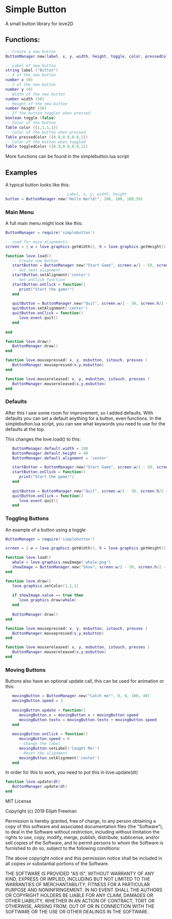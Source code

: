 # Simple Button

A small button library for love2D

## Functions:

```lua 
-- Create a new button
ButtonManager.new(label, x, y, width, height, toggle, color, pressedColor, toggledColor) 

-- Label of new button
string label ("Button")
-- X of the new button
number x (0)
-- Y of the new button
number y (0)
-- Width of the new button
number width (50)
-- Height of the new button
number height (50)
-- If the button toggles when pressed
boolean toggle (false)
-- Color of the button
Table color ({1,1,1,1})
-- Color of the button when pressed
Table pressedColor ({0.8,0.8,0.8,1})
-- Color of the button when toggled
Table toggledColor ({0.9,0.9,0.9,1})
```

More functions can be found in the simplebutton.lua script

## Examples

A typical button looks like this:

```lua
--                         Label, x, y, width, height
button = ButtonManager.new("Hello World!", 100, 100, 100,50)
```

### Main Menu
A full main menu might look like this:

```lua
ButtonManager = require('simplebutton')

-- used for easy alignments
screen = { w = love.graphics.getWidth(), h = love.graphics.getHeight() }

function love.load()
   -- Create new button
   startButton = ButtonManager.new("Start Game", screen.w/2 - 50, screen.h/2 - 20, 100, 40)
   -- Set text alignment
   startButton.setAlignment('center')
   -- Set onClick function
   startButton.onClick = function()
      print("Start the game!")
   end
	
   quitButton = ButtonManager.new("Quit", screen.w/2 - 50, screen.h/2 + 30, 100, 40)
   quitButton.setAlignment('center')
   quitButton.onClick = function()
      love.event.quit()
   end
	
end

function love.draw()
   ButtonManager.draw()
end

function love.mousepressed( x, y, msbutton, istouch, presses )
   ButtonManager.mousepressed(x,y,msbutton)
end

function love.mousereleased( x, y, msbutton, istouch, presses )
   ButtonManager.mousereleased(x,y,msbutton)
end
```

### Defaults
After this I saw some room for improvement, so I added defaults.
With defaults you can set a default anything for a button, even functions.
In the simplebutton.lua script, you can see what keywords you need to use for the defaults at the top.

This changes the love.load() to this:

```lua
   ButtonManager.default.width = 100
   ButtonManager.default.height = 40
   ButtonManager.default.alignment = 'center'

   startButton = ButtonManager.new("Start Game", screen.w/2 - 50, screen.h/2 - 20)
   startButton.onClick = function()
      print("Start the game!")
   end
	
   quitButton = ButtonManager.new("Quit", screen.w/2 - 50, screen.h/2 + 30)
   quitButton.onClick = function()
      love.event.quit()
   end
```

### Toggling Buttons
An example of a button using a toggle

```lua
ButtonManager = require('simplebutton')

screen = { w = love.graphics.getWidth(), h = love.graphics.getHeight() }

function love.load()
   whale = love.graphics.newImage('whale.png')
   showImage = ButtonManager.new("Show", screen.w/2 - 50, screen.h/2 - 20, 100, 40, true)
end

function love.draw()
   love.graphics.setColor(1,1,1)
	
   if showImage.value == true then
      love.graphics.draw(whale)
   end
   
   ButtonManager.draw()
end

function love.mousepressed( x, y, msbutton, istouch, presses )
   ButtonManager.mousepressed(x,y,msbutton)
end

function love.mousereleased( x, y, msbutton, istouch, presses )
   ButtonManager.mousereleased(x,y,msbutton)
end
```

### Moving Buttons
Buttons also have an optional update call, this can be used for animation or this:

```lua
   movingButton = ButtonManager.new("Catch me!", 0, 0, 100, 40)
   movingButton.speed = 3
	
   movingButton.update = function()
      movingButton.x = movingButton.x + movingButton.speed 
      movingButton.textx = movingButton.textx + movingButton.speed 
   end
	
   movingButton.onClick = function()
      movingButton.speed = 0
      --Change the label
      movingButton.setLabel('Caught Me!')
      --Reset the alignment
      movingButton.setAlignment('center')
   end
```

In order for this to work, you need to put this in love.update(dt)

```lua
function love.update(dt)
   ButtonManager.update(dt)
end
```

MIT License

Copyright (c) 2019 Elijah Freeman

Permission is hereby granted, free of charge, to any person obtaining a copy
of this software and associated documentation files (the "Software"), to deal
in the Software without restriction, including without limitation the rights
to use, copy, modify, merge, publish, distribute, sublicense, and/or sell
copies of the Software, and to permit persons to whom the Software is
furnished to do so, subject to the following conditions:

The above copyright notice and this permission notice shall be included in all
copies or substantial portions of the Software.

THE SOFTWARE IS PROVIDED "AS IS", WITHOUT WARRANTY OF ANY KIND, EXPRESS OR
IMPLIED, INCLUDING BUT NOT LIMITED TO THE WARRANTIES OF MERCHANTABILITY,
FITNESS FOR A PARTICULAR PURPOSE AND NONINFRINGEMENT. IN NO EVENT SHALL THE
AUTHORS OR COPYRIGHT HOLDERS BE LIABLE FOR ANY CLAIM, DAMAGES OR OTHER
LIABILITY, WHETHER IN AN ACTION OF CONTRACT, TORT OR OTHERWISE, ARISING FROM,
OUT OF OR IN CONNECTION WITH THE SOFTWARE OR THE USE OR OTHER DEALINGS IN THE
SOFTWARE.

